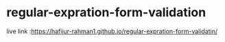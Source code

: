 # regular-expration-form-validation
live link :https://hafijur-rahman1.github.io/regular-expration-form-validatin/
